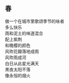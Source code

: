 ## 春

做一个在城市里歌颂季节的咏者  
多么快乐  
雨和泥土的味道混合  
配上紫荆  
和晚樱的颜色  
风吹花瓣落地成雨  
风吹雨成河  
白日从此星光满天  
黑夜太阳不落  
像永恒的烟火